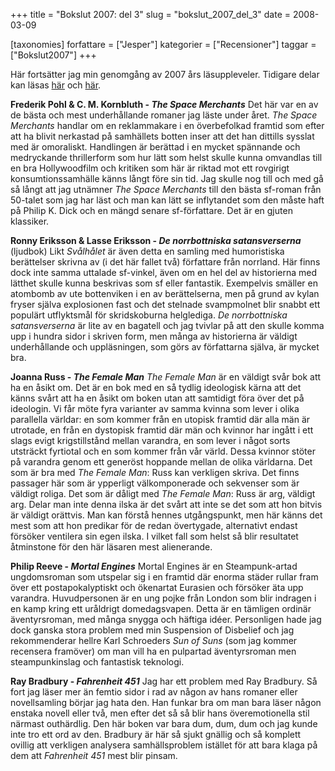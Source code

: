 +++
title = "Bokslut 2007: del 3"
slug = "bokslut_2007_del_3"
date = 2008-03-09

[taxonomies]
forfattare = ["Jesper"]
kategorier = ["Recensioner"]
taggar = ["Bokslut2007"]
+++

Här fortsätter jag min genomgång av 2007 års läsuppleveler. Tidigare delar kan läsas [här](bokslut-2007-del-1) och [här](bokslut-2007-del-2).

<strong>Frederik Pohl &amp; C. M. Kornbluth - <em>The Space Merchants</em></strong>
Det här var en av de bästa och mest underhållande romaner jag läste under året. <em>The Space Merchants</em> handlar om en reklammakare i en överbefolkad framtid som efter att ha blivit nerkastad på samhällets botten inser att det han dittills sysslat med är omoraliskt. Handlingen är berättad i en mycket spännande och medryckande thrillerform som hur lätt som helst skulle kunna omvandlas till en bra Hollywoodfilm och kritiken som här är riktad mot ett rovgirigt konsumtionssamhälle känns långt före sin tid.
Jag skulle nog till och med gå så långt att jag utnämner <em>The Space Merchants</em> till den bästa sf-roman från 50-talet som jag har läst och man kan lätt se inflytandet som den måste haft på Philip K. Dick och en mängd senare sf-författare. Det är en gjuten klassiker.

<strong>Ronny Eriksson &amp; Lasse Eriksson - <em>De norrbottniska satansverserna</em></strong> (ljudbok)
Likt <em>Svålhålet </em>är även detta en samling med humoristiska berättelser skrivna av (i det här fallet två) författare från norrland. Här finns dock inte samma uttalade sf-vinkel, även om en hel del av historierna med lätthet skulle kunna beskrivas som sf eller fantastik. Exempelvis smäller en atombomb av ute bottenviken i en av berättelserna, men på grund av kylan fryser själva explosionen fast och det stelnade svampmolnet blir snabbt ett populärt utflyktsmål för skridskoburna helglediga.
<em>De norrbottniska satansverserna </em>är lite av en bagatell och jag tvivlar på att den skulle komma upp i hundra sidor i skriven form, men många av historierna är väldigt underhållande och uppläsningen, som görs av författarna själva, är mycket bra.

<strong>Joanna Russ - <em>The Female Man</em></strong>
<em>The Female Man</em> är en väldigt svår bok att ha en åsikt om. Det är en bok med en så tydlig ideologisk kärna att det känns svårt att ha en åsikt om boken utan att samtidigt föra över det på ideologin. Vi får möte fyra varianter av samma kvinna som lever i olika parallella världar: en som kommer från en utopisk framtid där alla män är utrotade, en från en dystopisk framtid där män och kvinnor har ingått i ett slags evigt krigstillstånd mellan varandra, en som lever i något sorts utsträckt fyrtiotal och en som kommer från vår värld. Dessa kvinnor stöter på varandra genom ett generöst hoppande mellan de olika världarna.
Det som är bra med <em>The Female Man</em>: Russ kan verkligen skriva. Det finns passager här som är ypperligt välkomponerade och sekvenser som är väldigt roliga.
Det som är dåligt med <em>The Female Man</em>: Russ är arg, väldigt arg. Delar man inte denna ilska är det svårt att inte se det som att hon bitvis är väldigt orättvis. Man kan förstå hennes utgångspunkt, men här känns det mest som att hon predikar för de redan övertygade, alternativt endast försöker ventilera sin egen ilska. I vilket fall som helst så blir resultatet åtminstone för den här läsaren mest alienerande.

<strong>Philip Reeve - <em>Mortal Engines</em></strong>
Mortal Engines är en Steampunk-artad ungdomsroman som utspelar sig i en framtid där enorma städer rullar fram över ett postapokalyptiskt och ökenartat Eurasien och försöker äta upp varandra. Huvudpersonen är en ung pojke från London som blir indragen i en kamp kring ett uråldrigt domedagsvapen.
Detta är en tämligen ordinär äventyrsroman, med många snygga och häftiga idéer. Personligen hade jag dock ganska stora problem med min Suspension of Disbelief och jag rekommenderar hellre Karl Schroeders <em>Sun of Suns</em> (som jag kommer recensera framöver) om man vill ha en pulpartad äventyrsroman men steampunkinslag och fantastisk teknologi.

<strong>Ray Bradbury - <em>Fahrenheit 451</em></strong>
Jag har ett problem med Ray Bradbury. Så fort jag läser mer än femtio sidor i rad av någon av hans romaner eller novellsamling börjar jag hata den. Han funkar bra om man bara läser någon enstaka novell eller två, men efter det så så blir hans överemotionella stil närmast outhärdlig.
Den här boken var bara dum, dum, dum och jag kunde inte tro ett ord av den. Bradbury är här så sjukt gnällig och så komplett ovillig att verkligen analysera samhällsproblem istället för att bara klaga på dem att <em>Fahrenheit 451</em> mest blir pinsam.
